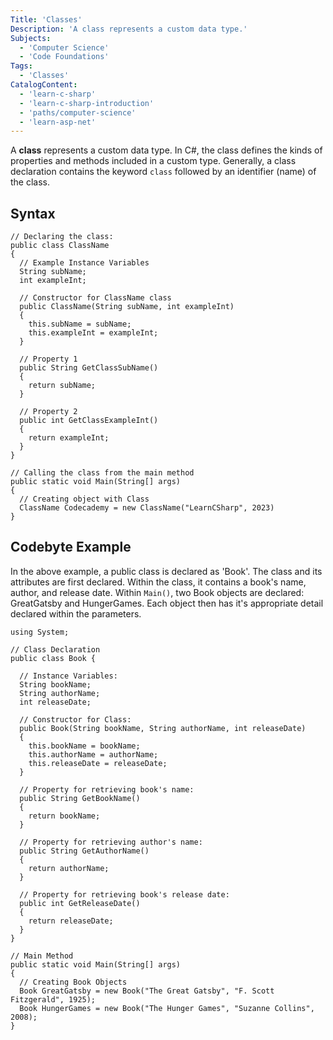```yaml
---
Title: 'Classes'
Description: 'A class represents a custom data type.'
Subjects:
  - 'Computer Science'
  - 'Code Foundations'
Tags:
  - 'Classes'
CatalogContent:
  - 'learn-c-sharp'
  - 'learn-c-sharp-introduction'
  - 'paths/computer-science'
  - 'learn-asp-net'
---
```


A **class** represents a custom data type. In C#, the class defines the kinds of properties and methods included in a custom type. Generally, a class declaration contains the keyword `class` followed by an identifier (name) of the class.

## Syntax

```pseudo
// Declaring the class:
public class ClassName
{
  // Example Instance Variables
  String subName;
  int exampleInt;

  // Constructor for ClassName class
  public ClassName(String subName, int exampleInt)
  {
    this.subName = subName;
    this.exampleInt = exampleInt;
  }

  // Property 1
  public String GetClassSubName()
  {
    return subName;
  }

  // Property 2
  public int GetClassExampleInt()
  {
    return exampleInt;
  }
}

// Calling the class from the main method
public static void Main(String[] args)
{
  // Creating object with Class
  ClassName Codecademy = new ClassName("LearnCSharp", 2023)
}
```

## Codebyte Example

In the above example, a public class is declared as 'Book'. The class and its attributes are first declared. Within the class, it contains a book's name, author, and release date. Within `Main()`, two Book objects are declared: GreatGatsby and HungerGames. Each object then has it's appropriate detail declared within the parameters.

```codebyte/csharp
using System;

// Class Declaration
public class Book {

  // Instance Variables:
  String bookName;
  String authorName;
  int releaseDate;

  // Constructor for Class:
  public Book(String bookName, String authorName, int releaseDate)
  {
    this.bookName = bookName;
    this.authorName = authorName;
    this.releaseDate = releaseDate;
  }

  // Property for retrieving book's name:
  public String GetBookName()
  {
    return bookName;
  }

  // Property for retrieving author's name:
  public String GetAuthorName()
  {
    return authorName;
  }

  // Property for retrieving book's release date:
  public int GetReleaseDate()
  {
    return releaseDate;
  }
}

// Main Method
public static void Main(String[] args)
{
  // Creating Book Objects
  Book GreatGatsby = new Book("The Great Gatsby", "F. Scott Fitzgerald", 1925);
  Book HungerGames = new Book("The Hunger Games", "Suzanne Collins", 2008);
}
```
